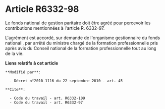 # Article R6332-98

Le fonds national de gestion paritaire doit être agréé pour percevoir les contributions mentionnées à l'article R. 6332-97.

L'agrément est accordé, sur demande de l'organisme gestionnaire du fonds national        , par arrêté du ministre chargé de
la formation professionnelle pris après avis du Conseil national de la formation professionnelle tout au long de la vie.

**Liens relatifs à cet article**

	**Modifié par**:

	  - Décret n°2010-1116 du 22 septembre 2010 - art. 45

	**Cite**:

	  - Code du travail - art. R6332-109
	  - Code du travail - art. R6332-97
